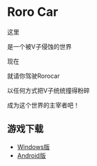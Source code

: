 # Roro Car
这里

是一个被V子侵蚀的世界

现在

就请你驾驶Rorocar

以任何方式把V子统统撞得粉碎

成为这个世界的主宰者吧！
## 游戏下载
* [Windows版](rorocar.zip)
* [Android版](rorocar.apk)
